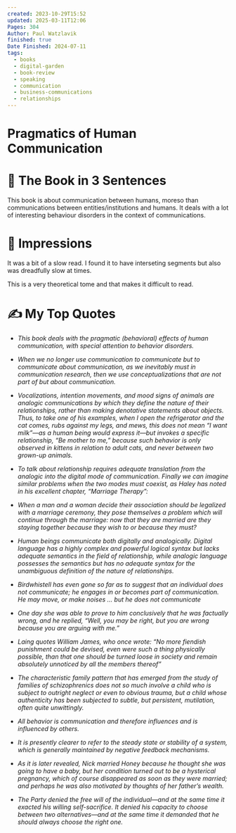 ```yaml
---
created: 2023-10-29T15:52
updated: 2025-03-11T12:06
Pages: 304
Author: Paul Watzlavik
finished: true
Date Finished: 2024-07-11
tags:
  - books
  - digital-garden
  - book-review
  - speaking
  - communication
  - business-communications
  - relationships
---
```

# Pragmatics of Human Communication


# 🚀 The Book in 3 Sentences
This book is about communication between humans, moreso than communications between entities/institutions and humans. It deals with a lot of interesting behaviour disorders in the context of communications. 



# 🎨 Impressions
It was a bit of a slow read. I found it to have interseting segments but also was dreadfully slow at times. 

This is a very theoretical tome and that makes it difficult to read. 
# ✍️ My Top  Quotes

- *This book deals with the pragmatic (behavioral) effects of human communication, with special attention to behavior disorders.* 
 
- *When we no longer use communication to communicate but to communicate about communication, as we inevitably must in communication research, then we use conceptualizations that are not part of but about communication.* 
 
- *Vocalizations, intention movements, and mood signs of animals are analogic communications by which they define the nature of their relationships, rather than making denotative statements about objects. Thus, to take one of his examples, when I open the refrigerator and the cat comes, rubs against my legs, and mews, this does not mean “I want milk”—as a human being would express it—but invokes a specific relationship, “Be mother to me,” because such behavior is only observed in kittens in relation to adult cats, and never between two grown-up animals.* 
 
- *To talk about relationship requires adequate translation from the analogic into the digital mode of communication. Finally we can imagine similar problems when the two modes must coexist, as Haley has noted in his excellent chapter, “Marriage Therapy”:* 
 
- *When a man and a woman decide their association should be legalized with a marriage ceremony, they pose themselves a problem which will continue through the marriage: now that they are married are they staying together because they wish to or because they must?* 
 
- *Human beings communicate both digitally and analogically. Digital language has a highly complex and powerful logical syntax but lacks adequate semantics in the field of relationship, while analogic language possesses the semantics but has no adequate syntax for the unambiguous definition of the nature of relationships.* 
 
- *Birdwhistell has even gone so far as to suggest that an individual does not communicate; he engages in or becomes part of communication. He may move, or make noises … but he does not communicate* 
 
- *One day she was able to prove to him conclusively that he was factually wrong, and he replied, “Well, you may be right, but you are wrong because you are arguing with me.”* 
 
- *Laing quotes William James, who once wrote: “No more fiendish punishment could be devised, even were such a thing physically possible, than that one should be turned loose in society and remain absolutely unnoticed by all the members thereof”* 
 
- *The characteristic family pattern that has emerged from the study of families of schizophrenics does not so much involve a child who is subject to outright neglect or even to obvious trauma, but a child whose authenticity has been subjected to subtle, but persistent, mutilation, often quite unwittingly.* 
 
- *All behavior is communication and therefore influences and is influenced by others.* 
 
- *It is presently clearer to refer to the steady state or stability of a system, which is generally maintained by negative feedback mechanisms.* 
 
- *As it is later revealed, Nick married Honey because he thought she was going to have a baby, but her condition turned out to be a hysterical pregnancy, which of course disappeared as soon as they were married; and perhaps he was also motivated by thoughts of her father’s wealth.* 
 
- *The Party denied the free will of the individual—and at the same time it exacted his willing self-sacrifice. It denied his capacity to choose between two alternatives—and at the same time it demanded that he should always choose the right one.* 
 

